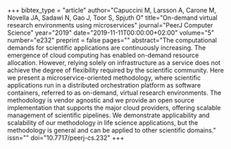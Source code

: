 +++
bibtex_type = "article"
author="Capuccini M, Larsson A, Carone M, Novella JA, Sadawi N, Gao J, Toor S, Spjuth O"
title="On-demand virtual research environments using microservices"
journal="PeerJ Computer Science"
year="2019"
date="2019-11-11T00:00:00+02:00"
volume="5"
number="e232"
preprint = false
pages=""
abstract="The computational demands for scientific applications are continuously increasing. The emergence of cloud computing has enabled on-demand resource allocation. However, relying solely on infrastructure as a service does not achieve the degree of flexibility required by the scientific community. Here we present a microservice-oriented methodology, where scientific applications run in a distributed orchestration platform as software containers, referred to as on-demand, virtual research environments. The methodology is vendor agnostic and we provide an open source implementation that supports the major cloud providers, offering scalable management of scientific pipelines. We demonstrate applicability and scalability of our methodology in life science applications, but the methodology is general and can be applied to other scientific domains."
issn=""
doi="10.7717/peerj-cs.232"
+++
